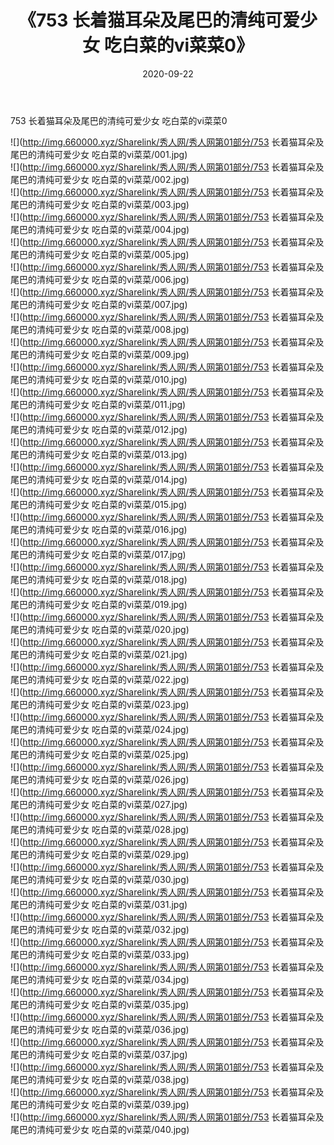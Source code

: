 ﻿---
layout: post
title:  《753 长着猫耳朵及尾巴的清纯可爱少女 吃白菜的vi菜菜0》
date:   2020-09-22
img: http://img.660000.xyz/Sharelink/秀人网/秀人网第01部分/753 长着猫耳朵及尾巴的清纯可爱少女 吃白菜的vi菜菜0/000.jpg
categories: [美女, 清纯, 唯美]
---

753 长着猫耳朵及尾巴的清纯可爱少女 吃白菜的vi菜菜0

  ![](http://img.660000.xyz/Sharelink/秀人网/秀人网第01部分/753 长着猫耳朵及尾巴的清纯可爱少女 吃白菜的vi菜菜/001.jpg) <br> ![](http://img.660000.xyz/Sharelink/秀人网/秀人网第01部分/753 长着猫耳朵及尾巴的清纯可爱少女 吃白菜的vi菜菜/002.jpg) <br> ![](http://img.660000.xyz/Sharelink/秀人网/秀人网第01部分/753 长着猫耳朵及尾巴的清纯可爱少女 吃白菜的vi菜菜/003.jpg) <br> ![](http://img.660000.xyz/Sharelink/秀人网/秀人网第01部分/753 长着猫耳朵及尾巴的清纯可爱少女 吃白菜的vi菜菜/004.jpg) <br> ![](http://img.660000.xyz/Sharelink/秀人网/秀人网第01部分/753 长着猫耳朵及尾巴的清纯可爱少女 吃白菜的vi菜菜/005.jpg) <br> ![](http://img.660000.xyz/Sharelink/秀人网/秀人网第01部分/753 长着猫耳朵及尾巴的清纯可爱少女 吃白菜的vi菜菜/006.jpg) <br> ![](http://img.660000.xyz/Sharelink/秀人网/秀人网第01部分/753 长着猫耳朵及尾巴的清纯可爱少女 吃白菜的vi菜菜/007.jpg) <br> ![](http://img.660000.xyz/Sharelink/秀人网/秀人网第01部分/753 长着猫耳朵及尾巴的清纯可爱少女 吃白菜的vi菜菜/008.jpg) <br> ![](http://img.660000.xyz/Sharelink/秀人网/秀人网第01部分/753 长着猫耳朵及尾巴的清纯可爱少女 吃白菜的vi菜菜/009.jpg) <br> ![](http://img.660000.xyz/Sharelink/秀人网/秀人网第01部分/753 长着猫耳朵及尾巴的清纯可爱少女 吃白菜的vi菜菜/010.jpg) <br> ![](http://img.660000.xyz/Sharelink/秀人网/秀人网第01部分/753 长着猫耳朵及尾巴的清纯可爱少女 吃白菜的vi菜菜/011.jpg) <br> ![](http://img.660000.xyz/Sharelink/秀人网/秀人网第01部分/753 长着猫耳朵及尾巴的清纯可爱少女 吃白菜的vi菜菜/012.jpg) <br> ![](http://img.660000.xyz/Sharelink/秀人网/秀人网第01部分/753 长着猫耳朵及尾巴的清纯可爱少女 吃白菜的vi菜菜/013.jpg) <br> ![](http://img.660000.xyz/Sharelink/秀人网/秀人网第01部分/753 长着猫耳朵及尾巴的清纯可爱少女 吃白菜的vi菜菜/014.jpg) <br> ![](http://img.660000.xyz/Sharelink/秀人网/秀人网第01部分/753 长着猫耳朵及尾巴的清纯可爱少女 吃白菜的vi菜菜/015.jpg) <br> ![](http://img.660000.xyz/Sharelink/秀人网/秀人网第01部分/753 长着猫耳朵及尾巴的清纯可爱少女 吃白菜的vi菜菜/016.jpg) <br> ![](http://img.660000.xyz/Sharelink/秀人网/秀人网第01部分/753 长着猫耳朵及尾巴的清纯可爱少女 吃白菜的vi菜菜/017.jpg) <br> ![](http://img.660000.xyz/Sharelink/秀人网/秀人网第01部分/753 长着猫耳朵及尾巴的清纯可爱少女 吃白菜的vi菜菜/018.jpg) <br> ![](http://img.660000.xyz/Sharelink/秀人网/秀人网第01部分/753 长着猫耳朵及尾巴的清纯可爱少女 吃白菜的vi菜菜/019.jpg) <br> ![](http://img.660000.xyz/Sharelink/秀人网/秀人网第01部分/753 长着猫耳朵及尾巴的清纯可爱少女 吃白菜的vi菜菜/020.jpg) <br> ![](http://img.660000.xyz/Sharelink/秀人网/秀人网第01部分/753 长着猫耳朵及尾巴的清纯可爱少女 吃白菜的vi菜菜/021.jpg) <br> ![](http://img.660000.xyz/Sharelink/秀人网/秀人网第01部分/753 长着猫耳朵及尾巴的清纯可爱少女 吃白菜的vi菜菜/022.jpg) <br> ![](http://img.660000.xyz/Sharelink/秀人网/秀人网第01部分/753 长着猫耳朵及尾巴的清纯可爱少女 吃白菜的vi菜菜/023.jpg) <br> ![](http://img.660000.xyz/Sharelink/秀人网/秀人网第01部分/753 长着猫耳朵及尾巴的清纯可爱少女 吃白菜的vi菜菜/024.jpg) <br> ![](http://img.660000.xyz/Sharelink/秀人网/秀人网第01部分/753 长着猫耳朵及尾巴的清纯可爱少女 吃白菜的vi菜菜/025.jpg) <br> ![](http://img.660000.xyz/Sharelink/秀人网/秀人网第01部分/753 长着猫耳朵及尾巴的清纯可爱少女 吃白菜的vi菜菜/026.jpg) <br> ![](http://img.660000.xyz/Sharelink/秀人网/秀人网第01部分/753 长着猫耳朵及尾巴的清纯可爱少女 吃白菜的vi菜菜/027.jpg) <br> ![](http://img.660000.xyz/Sharelink/秀人网/秀人网第01部分/753 长着猫耳朵及尾巴的清纯可爱少女 吃白菜的vi菜菜/028.jpg) <br> ![](http://img.660000.xyz/Sharelink/秀人网/秀人网第01部分/753 长着猫耳朵及尾巴的清纯可爱少女 吃白菜的vi菜菜/029.jpg) <br> ![](http://img.660000.xyz/Sharelink/秀人网/秀人网第01部分/753 长着猫耳朵及尾巴的清纯可爱少女 吃白菜的vi菜菜/030.jpg) <br> ![](http://img.660000.xyz/Sharelink/秀人网/秀人网第01部分/753 长着猫耳朵及尾巴的清纯可爱少女 吃白菜的vi菜菜/031.jpg) <br> ![](http://img.660000.xyz/Sharelink/秀人网/秀人网第01部分/753 长着猫耳朵及尾巴的清纯可爱少女 吃白菜的vi菜菜/032.jpg) <br> ![](http://img.660000.xyz/Sharelink/秀人网/秀人网第01部分/753 长着猫耳朵及尾巴的清纯可爱少女 吃白菜的vi菜菜/033.jpg) <br> ![](http://img.660000.xyz/Sharelink/秀人网/秀人网第01部分/753 长着猫耳朵及尾巴的清纯可爱少女 吃白菜的vi菜菜/034.jpg) <br> ![](http://img.660000.xyz/Sharelink/秀人网/秀人网第01部分/753 长着猫耳朵及尾巴的清纯可爱少女 吃白菜的vi菜菜/035.jpg) <br> ![](http://img.660000.xyz/Sharelink/秀人网/秀人网第01部分/753 长着猫耳朵及尾巴的清纯可爱少女 吃白菜的vi菜菜/036.jpg) <br> ![](http://img.660000.xyz/Sharelink/秀人网/秀人网第01部分/753 长着猫耳朵及尾巴的清纯可爱少女 吃白菜的vi菜菜/037.jpg) <br> ![](http://img.660000.xyz/Sharelink/秀人网/秀人网第01部分/753 长着猫耳朵及尾巴的清纯可爱少女 吃白菜的vi菜菜/038.jpg) <br> ![](http://img.660000.xyz/Sharelink/秀人网/秀人网第01部分/753 长着猫耳朵及尾巴的清纯可爱少女 吃白菜的vi菜菜/039.jpg) <br> ![](http://img.660000.xyz/Sharelink/秀人网/秀人网第01部分/753 长着猫耳朵及尾巴的清纯可爱少女 吃白菜的vi菜菜/040.jpg) <br>